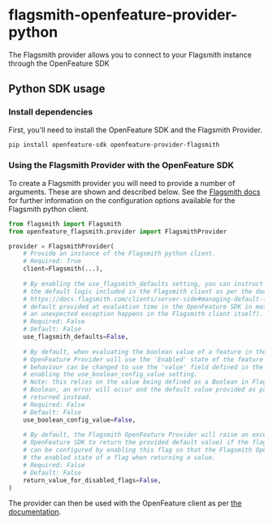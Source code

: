 # flagsmith-openfeature-provider-python

The Flagsmith provider allows you to connect to your Flagsmith instance through the OpenFeature SDK

## Python SDK usage

### Install dependencies

First, you'll need to install the OpenFeature SDK and the Flagsmith Provider.  

```bash
pip install openfeature-sdk openfeature-provider-flagsmith
```

### Using the Flagsmith Provider with the OpenFeature SDK

To create a Flagsmith provider you will need to provide a number of arguments. These are shown and described 
below. See the [Flagsmith docs](https://docs.flagsmith.com/clients/server-side) for further information on the 
configuration options available for the Flagsmith python client.

```python
from flagsmith import Flagsmith
from openfeature_flagsmith.provider import FlagsmithProvider

provider = FlagsmithProvider(
    # Provide an instance of the Flagsmith python client.
    # Required: True
    client=Flagsmith(...),
    
    # By enabling the use_flagsmith_defaults setting, you can instruct the OpenFeature SDK to use
    # the default logic included in the Flagsmith client as per the docs here: 
    # https://docs.flagsmith.com/clients/server-side#managing-default-flags. This will override the 
    # default provided at evaluation time in the OpenFeature SDK in most cases (excluding those where 
    # an unexpected exception happens in the Flagsmith client itself).
    # Required: False
    # Default: False
    use_flagsmith_defaults=False,
    
    # By default, when evaluating the boolean value of a feature in the OpenFeature SDK, the Flagsmith 
    # OpenFeature Provider will use the 'Enabled' state of the feature as defined in Flagsmith. This 
    # behaviour can be changed to use the 'value' field defined in the Flagsmith feature instead by 
    # enabling the use_boolean_config_value setting. 
    # Note: this relies on the value being defined as a Boolean in Flagsmith. If the value is not a 
    # Boolean, an error will occur and the default value provided as part of the evaluation will be 
    # returned instead.  
    # Required: False
    # Default: False
    use_boolean_config_value=False,
    
    # By default, the Flagsmith OpenFeature Provider will raise an exception (triggering the 
    # OpenFeature SDK to return the provided default value) if the flag is disabled. This behaviour
    # can be configured by enabling this flag so that the Flagsmith OpenFeature provider ignores
    # the enabled state of a flag when returning a value.
    # Required: False
    # Default: False
    return_value_for_disabled_flags=False,
)
```

The provider can then be used with the OpenFeature client as per 
[the documentation](https://openfeature.dev/docs/reference/concepts/evaluation-api#setting-a-provider).

